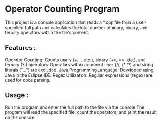 # Operator Counting Program  #
This project is a console application that reads a *.cpp file from a user-specified full path and calculates the total number of unary, binary, and ternary operators within the file's content.

## Features :
Operator Counting:
Counts unary (+, -, etc.), binary (+=, ==, etc.), and ternary (?:) operators.
Operators within comment lines (//, /* */) and string literals ("...") are excluded.
Java Programming Language: Developed using Java in the Eclipse IDE.
Regex Utilization: Regular expressions (regex) are used for code parsing.

## Usage :
Run the program and enter the full path to the file via the console
The program will read the specified file, count the operators, and print the result on the console
